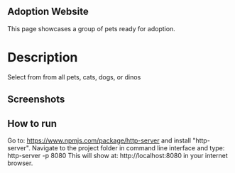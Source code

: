 ## Adoption Website

This page showcases a group of pets ready for adoption.

# Description

Select from from all pets, cats, dogs, or dinos

## Screenshots

## How to run
Go to: https://www.npmjs.com/package/http-server and install "http-server".
Navigate to the project folder in command line interface and type: http-server -p 8080
This will show at: http://localhost:8080 in your internet browser.
